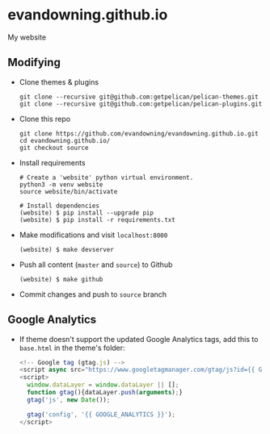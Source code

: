 # evandowning.github.io

My website

## Modifying

* Clone themes & plugins

    ```shell
    git clone --recursive git@github.com:getpelican/pelican-themes.git
    git clone --recursive git@github.com:getpelican/pelican-plugins.git
    ```

* Clone this repo

    ```shell
    git clone https://github.com/evandowning/evandowning.github.io.git
    cd evandowning.github.io/
    git checkout source
    ```

* Install requirements

    ```shell
    # Create a 'website' python virtual environment.
    python3 -m venv website
    source website/bin/activate

    # Install dependencies
    (website) $ pip install --upgrade pip
    (website) $ pip install -r requirements.txt
    ```

* Make modifications and visit `localhost:8000`

    ```shell
    (website) $ make devserver
    ```

* Push all content (`master` and `source`) to Github

    ```shell
    (website) $ make github
    ```

* Commit changes and push to `source` branch

## Google Analytics

* If theme doesn't support the updated Google Analytics tags, add this to `base.html` in the theme's folder:

    ```javascript
    <!-- Google tag (gtag.js) -->
    <script async src="https://www.googletagmanager.com/gtag/js?id={{ GOOGLE_ANALYTICS }}"></script>
    <script>
      window.dataLayer = window.dataLayer || [];
      function gtag(){dataLayer.push(arguments);}
      gtag('js', new Date());

      gtag('config', '{{ GOOGLE_ANALYTICS }}');
    </script>
    ```
